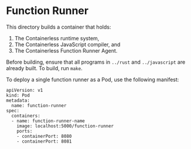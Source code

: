 # Function Runner

This directory builds a container that holds:

1. The Containerless runtime system,
2. The Containerless JavaScript compiler, and
3. The Containerless Function Runner Agent.

Before building, ensure that all programs in `../rust` and `../javascript`
are already built. To build, run `make`.

To deploy a single function runner as a Pod, use the following manifest:

```
apiVersion: v1
kind: Pod
metadata:
  name: function-runner
spec:
  containers:
  - name: function-runner-name
    image: localhost:5000/function-runner
    ports:
    - containerPort: 8080
    - containerPort: 8081
```